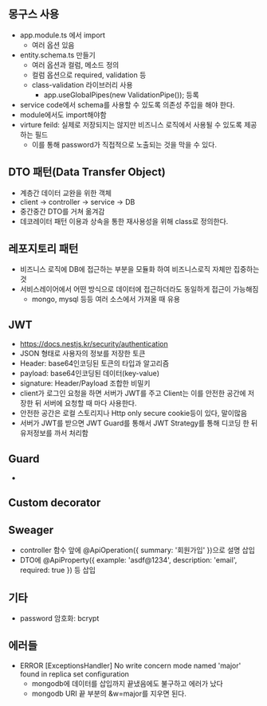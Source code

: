 ## 몽구스 사용

- app.module.ts 에서 import
  - 여러 옵션 있음
- entity.schema.ts 만들기
  - 여러 옵션과 컬럼, 메소드 정의
  - 컬럼 옵션으로 required, validation 등
  - class-validation 라이브러리 사용
    - app.useGlobalPipes(new ValidationPipe()); 등록
- service code에서 schema를 사용할 수 있도록 의존성 주입을 해야 한다.
- module에서도 import해야함
- virture feild: 실제로 저장되지는 않지만 비즈니스 로직에서 사용될 수 있도록 제공하는 필드
  - 이를 통해 password가 직접적으로 노출되는 것을 막을 수 있다.

## DTO 패턴(Data Transfer Object)

- 계층간 데이터 교완을 위한 객체
- client -> controller -> service -> DB
- 중간중간 DTO를 거쳐 옮겨감
- 데코레이터 패턴 이용과 상속을 통한 재사용성을 위해 class로 정의한다.

## 레포지토리 패턴

- 비즈니스 로직에 DB에 접근하는 부분을 모듈화 하여 비즈니스로직 자체만 집중하는 것
- 서비스레이어에서 어떤 방식으로 데이터에 접근하더라도 동일하게 접근이 가능해짐
  - mongo, mysql 등등 여러 소스에서 가져올 때 유용

## JWT

- https://docs.nestjs.kr/security/authentication
- JSON 형태로 사용자의 정보를 저장한 토큰
- Header: base64인코딩된 토큰의 타입과 알고리즘
- payload: base64인코딩된 데이터(key-value)
- signature: Header/Payload 조합한 비밀키
- client가 로그인 요청을 하면 서버가 JWT를 주고 Client는 이를 안전한 공간에 저장한 뒤 서버에 요청할 때 마다 사용한다.
- 안전한 공간은 로컬 스토리지나 Http only secure cookie등이 있다, 말이많음
- 서버가 JWT를 받으면 JWT Guard를 통해서 JWT Strategy를 통해 디코딩 한 뒤 유저정보를 까서 처리함

## Guard

-

## Custom decorator

## Sweager

- controller 함수 앞에 @ApiOperation({ summary: '회원가입' })으로 설명 삽입
- DTO에 @ApiProperty({ example: 'asdf@1234', description: 'email', required: true }) 등 삽입

## 기타

- password 암호화: bcrypt

## 에러들

- ERROR [ExceptionsHandler] No write concern mode named 'major' found in replica set configuration
  - mongodb에 데이터를 삽입까지 끝냈음에도 불구하고 에러가 났다
  - mongodb URI 끝 부분의 &w=major를 지우면 된다.
